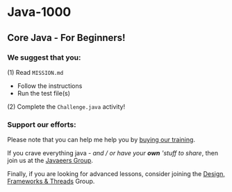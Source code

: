 # Java-1000
## Core Java - For Beginners!

### We suggest that you: 
(1) Read `MISSION.md`
- Follow the instructions
- Run the test file(s)

(2) Complete the `Challenge.java` activity!

### Support our efforts:
Please note that you can help me help you by [buying our training](https://www.udemy.com/course/how-to-java).

If you crave everything java - _and / or have your **own** 'stuff to share_, then join us at the [Javaeers Group](https://www.facebook.com/JavaVideos9000/).

Finally, if you are looking for advanced lessons, consider joining the [Design, Frameworks & Threads](https://www.facebook.com/Java-Design-Frameworks-Thread-Video-Training-670850766419490) Group.
